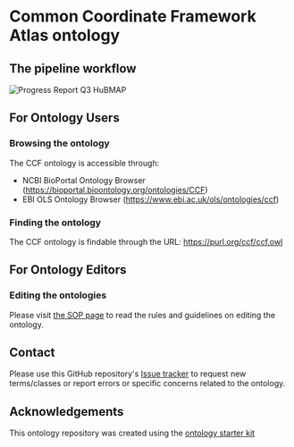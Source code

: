 # Common Coordinate Framework Atlas ontology

## The pipeline workflow

![Progress Report Q3 HuBMAP](https://user-images.githubusercontent.com/5062950/161101298-2a6ad6b7-91b5-4f26-a5c4-c871f1d42f99.png)

## For Ontology Users

### Browsing the ontology

The CCF ontology is accessible through:

* NCBI BioPortal Ontology Browser (https://bioportal.bioontology.org/ontologies/CCF)
* EBI OLS Ontology Browser (https://www.ebi.ac.uk/ols/ontologies/ccf)

### Finding the ontology

The CCF ontology is findable through the URL: https://purl.org/ccf/ccf.owl

## For Ontology Editors

### Editing the ontologies

Please visit [the SOP page](src/ontology/README.md) to read the rules and guidelines on editing the ontology.

## Contact

Please use this GitHub repository's [Issue tracker](https://github.com/hubmapconsortium/ccf-ontology/issues) to request new terms/classes or report errors or specific concerns related to the ontology.

## Acknowledgements

This ontology repository was created using the [ontology starter kit](https://github.com/INCATools/ontology-starter-kit)
